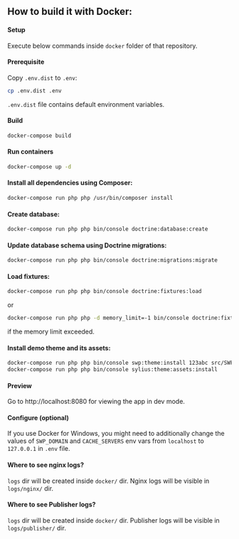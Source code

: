 ## How to build it with Docker:

#### Setup

Execute below commands inside `docker` folder of that repository.

#### Prerequisite

Copy `.env.dist` to `.env`:

```bash
cp .env.dist .env
```

`.env.dist` file contains default environment variables. 

#### Build

```bash
docker-compose build
```

#### Run containers

```bash
docker-compose up -d
```

#### Install all dependencies using Composer:

```bash
docker-compose run php php /usr/bin/composer install
```

#### Create database:

```bash
docker-compose run php php bin/console doctrine:database:create
```

#### Update database schema using Doctrine migrations:

```bash
docker-compose run php php bin/console doctrine:migrations:migrate
```

#### Load fixtures:

```bash
docker-compose run php php bin/console doctrine:fixtures:load
```

or 

```bash
docker-compose run php php -d memory_limit=-1 bin/console doctrine:fixtures:load
```

if the memory limit exceeded.

#### Install demo theme and its assets:

```bash
docker-compose run php php bin/console swp:theme:install 123abc src/SWP/Bundle/FixturesBundle/Resources/themes/DefaultTheme/ -f -p
docker-compose run php php bin/console sylius:theme:assets:install
```

#### Preview

Go to http://localhost:8080 for viewing the app in dev mode.

#### Configure (optional)

If you use Docker for Windows, you might need to additionally 
change the values of `SWP_DOMAIN` and `CACHE_SERVERS` env vars from `localhost` to `127.0.0.1` in `.env` file.

#### Where to see nginx logs?

`logs` dir will be created inside `docker/` dir. Nginx logs will be visible in `logs/nginx/` dir.

#### Where to see Publisher logs?

`logs` dir will be created inside `docker/` dir. Publisher logs will be visible in `logs/publisher/` dir.
